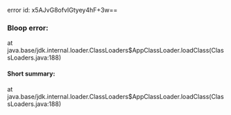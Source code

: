 error id: x5AJvG8ofvIGtyey4hF+3w==
### Bloop error:

at java.base/jdk.internal.loader.ClassLoaders$AppClassLoader.loadClass(ClassLoaders.java:188)
#### Short summary: 

at java.base/jdk.internal.loader.ClassLoaders$AppClassLoader.loadClass(ClassLoaders.java:188)